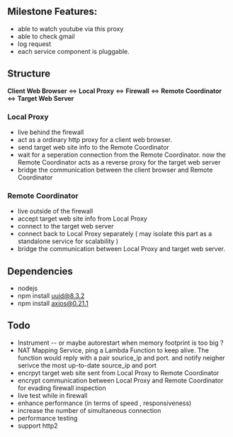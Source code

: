 ## Milestone Features:
* able to watch youtube via this proxy
* able to check gmail 
* log request 
* each service component is pluggable.

## Structure 
**Client Web Browser** <=> **Local Proxy** <=> **Firewall** <=> **Remote Coordinator** <=> **Target Web Server**

### Local Proxy 
* live behind the firewall
* act as a ordinary http proxy for a client web browser. 
* send target web site info to the Remote Coordinator
* wait for a seperation connection from the Remote Coordinator. now the Remote Coordinator acts as a reverse proxy for the target web server  
* bridge the communication between the client browser and Remote Coordinator

### Remote Coordinator
* live outside of the firewall
* accept target web site info from Local Proxy 
* connect to the target web server
* connect back to Local Proxy separately ( may isolate this part as a standalone service for scalability )
* bridge the communication between Local Proxy and target web server. 



## Dependencies
* nodejs
* npm install uuid@8.3.2
* npm install axios@0.21.1

## Todo
* Instrument -- or maybe autorestart when memory footprint is too big ? 
* NAT Mapping Service, ping a Lambda Function to keep alive. The function would reply with a pair sourice_ip and port. and notify neigher serivce the most up-to-date source_ip and port  
* encrpyt target web site sent from Local Proxy to Remote Coordinator
* encrypt communication between  Local Proxy and Remote Coordinator for evading firewall inspection
* live test while in firewall
* enhance performance (in terms of speed , responsiveness)
* increase the number of simultaneous connection
* performance testing
* support http2 

